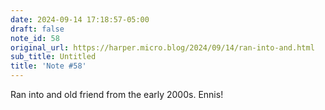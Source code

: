 ```yaml
---
date: 2024-09-14 17:18:57-05:00
draft: false
note_id: 58
original_url: https://harper.micro.blog/2024/09/14/ran-into-and.html
sub_title: Untitled
title: 'Note #58'
---
```


Ran into and old friend from the early 2000s. Ennis!